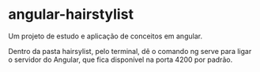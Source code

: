 # angular-hairstylist
Um projeto de estudo e aplicação de conceitos em angular.

Dentro da pasta hairsylist, pelo terminal, dê o comando ng serve para ligar o servidor do Angular, que fica disponível na porta 4200 por padrão.
